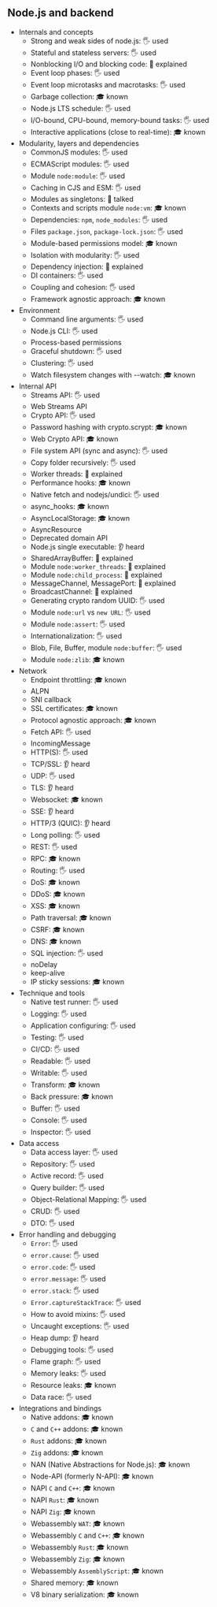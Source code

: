 ## Node.js and backend

- Internals and concepts
  - Strong and weak sides of node.js: 🖐️ used
  - Stateful and stateless servers: 🖐️ used
  - Nonblocking I/O and blocking code: 🙋 explained
  - Event loop phases: 🖐️ used
  - Event loop microtasks and macrotasks: 🖐️ used
  - Garbage collection: 🎓 known
  - Node.js LTS schedule: 🖐️ used
  - I/O-bound, CPU-bound, memory-bound tasks: 🖐️ used
  - Interactive applications (close to real-time): 🎓 known
- Modularity, layers and dependencies
  - CommonJS modules: 🖐️ used
  - ECMAScript modules: 🖐️ used
  - Module `node:module`: 🖐️ used
  - Caching in CJS and ESM: 🖐️ used
  - Modules as singletons: 📢 talked
  - Contexts and scripts module `node:vm`: 🎓 known
  - Dependencies: `npm`, `node_modules`: 🖐️ used
  - Files `package.json`, `package-lock.json`: 🖐️ used
  - Module-based permissions model: 🎓 known
  - Isolation with modularity: 🖐️ used
  - Dependency injection: 🙋 explained
  - DI containers: 🖐️ used
  - Coupling and cohesion: 🖐️ used
  - Framework agnostic approach: 🎓 known
- Environment
  - Command line arguments: 🖐️ used
  - Node.js CLI: 🖐️ used
  - Process-based permissions
  - Graceful shutdown: 🖐️ used
  - Clustering: 🖐️ used
  - Watch filesystem changes with --watch: 🎓 known
- Internal API
  - Streams API: 🖐️ used
  - Web Streams API
  - Crypto API: 🖐️ used
  - Password hashing with crypto.scrypt: 🎓 known
  - Web Crypto API: 🎓 known
  - File system API (sync and async): 🖐️ used
  - Copy folder recursively: 🖐️ used
  - Worker threads: 🙋 explained
  - Performance hooks: 🎓 known
  - Native fetch and nodejs/undici: 🖐️ used
  - async_hooks: 🎓 known
  - AsyncLocalStorage: 🎓 known
  - AsyncResource
  - Deprecated domain API
  - Node.js single executable: 👂 heard
  - SharedArrayBuffer: 🙋 explained
  - Module `node:worker_threads`: 🙋 explained
  - Module `node:child_process`: 🙋 explained
  - MessageChannel, MessagePort: 🙋 explained
  - BroadcastChannel: 🙋 explained
  - Generating crypto random UUID: 🖐️ used
  - Module `node:url` vs `new URL`: 🖐️ used
  - Module `node:assert`: 🖐️ used
  - Internationalization: 🖐️ used
  - Blob, File, Buffer, module `node:buffer`: 🖐️ used
  - Module `node:zlib`: 🎓 known
- Network
  - Endpoint throttling: 🎓 known
  - ALPN
  - SNI callback
  - SSL certificates: 🎓 known
  - Protocol agnostic approach: 🎓 known
  - Fetch API: 🖐️ used
  - IncomingMessage
  - HTTP(S): 🖐️ used
  - TCP/SSL: 👂 heard
  - UDP: 🖐️ used
  - TLS: 👂 heard
  - Websocket: 🎓 known
  - SSE: 👂 heard
  - HTTP/3 (QUIC): 👂 heard
  - Long polling: 🖐️ used
  - REST: 🖐️ used
  - RPC: 🎓 known
  - Routing: 🖐️ used
  - DoS: 🎓 known
  - DDoS: 🎓 known
  - XSS: 🎓 known
  - Path traversal: 🎓 known
  - CSRF: 🎓 known
  - DNS: 🎓 known
  - SQL injection: 🖐️ used
  - noDelay
  - keep-alive
  - IP sticky sessions: 🎓 known
- Technique and tools
  - Native test runner: 🖐️ used
  - Logging: 🖐️ used
  - Application configuring: 🖐️ used
  - Testing: 🖐️ used
  - CI/CD: 🖐️ used
  - Readable: 🖐️ used
  - Writable: 🖐️ used
  - Transform: 🎓 known
  - Back pressure: 🎓 known
  - Buffer: 🖐️ used
  - Console: 🖐️ used
  - Inspector: 🖐️ used
- Data access
  - Data access layer: 🖐️ used
  - Repository: 🖐️ used
  - Active record: 🖐️ used
  - Query builder: 🖐️ used
  - Object-Relational Mapping: 🖐️ used
  - CRUD: 🖐️ used
  - DTO: 🖐️ used
- Error handling and debugging
  - `Error`: 🖐️ used
  - `error.cause`: 🖐️ used
  - `error.code`: 🖐️ used
  - `error.message`: 🖐️ used
  - `error.stack`: 🖐️ used
  - `Error.captureStackTrace`: 🖐️ used
  - How to avoid mixins: 🖐️ used
  - Uncaught exceptions: 🖐️ used
  - Heap dump: 👂 heard
  - Debugging tools: 🖐️ used
  - Flame graph: 🖐️ used
  - Memory leaks: 🖐️ used
  - Resource leaks: 🎓 known
  - Data race: 🖐️ used
- Integrations and bindings
  - Native addons: 🎓 known
  - `C` and `C++` addons: 🎓 known
  - `Rust` addons: 🎓 known
  - `Zig` addons: 🎓 known
  - NAN (Native Abstractions for Node.js): 🎓 known
  - Node-API (formerly N-API): 🎓 known
  - NAPI `C` and `C++`: 🎓 known
  - NAPI `Rust`: 🎓 known
  - NAPI `Zig`: 🎓 known
  - Webassembly `WAT`: 🎓 known
  - Webassembly `C` and `C++`: 🎓 known
  - Webassembly `Rust`: 🎓 known
  - Webassembly `Zig`: 🎓 known
  - Webassembly `AssemblyScript`: 🎓 known
  - Shared memory: 🎓 known
  - V8 binary serialization: 🎓 known

